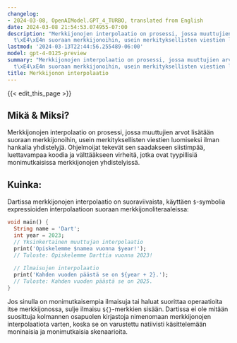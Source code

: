 ```yaml
---
changelog:
- 2024-03-08, OpenAIModel.GPT_4_TURBO, translated from English
date: 2024-03-08 21:54:53.074955-07:00
description: "Merkkijonojen interpolaatio on prosessi, jossa muuttujien arvot lis\xE4\
  t\xE4\xE4n suoraan merkkijonoihin, usein merkityksellisten viestien luomiseksi ilman\u2026"
lastmod: '2024-03-13T22:44:56.255489-06:00'
model: gpt-4-0125-preview
summary: "Merkkijonojen interpolaatio on prosessi, jossa muuttujien arvot lis\xE4\
  t\xE4\xE4n suoraan merkkijonoihin, usein merkityksellisten viestien luomiseksi ilman\u2026"
title: Merkkijonon interpolaatio
---
```


{{< edit_this_page >}}

## Mikä & Miksi?

Merkkijonojen interpolaatio on prosessi, jossa muuttujien arvot lisätään suoraan merkkijonoihin, usein merkityksellisten viestien luomiseksi ilman hankalia yhdistelyjä. Ohjelmoijat tekevät sen saadakseen siistimpää, luettavampaa koodia ja välttääkseen virheitä, jotka ovat tyypillisiä monimutkaisissa merkkijonojen yhdistelyissä.

## Kuinka:

Dartissa merkkijonojen interpolaatio on suoraviivaista, käyttäen `$`-symbolia expressioiden interpolaatioon suoraan merkkijonoliteraaleissa:

```dart
void main() {
  String name = 'Dart';
  int year = 2023;
  // Yksinkertainen muuttujan interpolaatio
  print('Opiskelemme $namea vuonna $year!');
  // Tuloste: Opiskelemme Darttia vuonna 2023!
  
  // Ilmaisujen interpolaatio
  print('Kahden vuoden päästä se on ${year + 2}.');
  // Tuloste: Kahden vuoden päästä se on 2025.
}
```

Jos sinulla on monimutkaisempia ilmaisuja tai haluat suorittaa operaatioita itse merkkijonossa, sulje ilmaisu `${}`-merkkien sisään. Dartissa ei ole mitään suosittuja kolmannen osapuolen kirjastoja nimenomaan merkkijonojen interpolaatiota varten, koska se on varustettu natiivisti käsittelemään moninaisia ja monimutkaisia skenaarioita.
